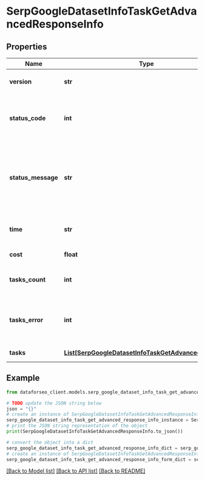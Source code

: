 # SerpGoogleDatasetInfoTaskGetAdvancedResponseInfo


## Properties

Name | Type | Description | Notes
------------ | ------------- | ------------- | -------------
**version** | **str** | the current version of the API | [optional] 
**status_code** | **int** | general status code you can find the full list of the response codes here | [optional] 
**status_message** | **str** | general informational message you can find the full list of general informational messages here | [optional] 
**time** | **str** | total execution time, seconds | [optional] 
**cost** | **float** | total tasks cost, USD | [optional] 
**tasks_count** | **int** | the number of tasks in the tasks array | [optional] 
**tasks_error** | **int** | the number of tasks in the tasks array returned with an error | [optional] 
**tasks** | [**List[SerpGoogleDatasetInfoTaskGetAdvancedTaskInfo]**](SerpGoogleDatasetInfoTaskGetAdvancedTaskInfo.md) | array of tasks | [optional] 

## Example

```python
from dataforseo_client.models.serp_google_dataset_info_task_get_advanced_response_info import SerpGoogleDatasetInfoTaskGetAdvancedResponseInfo

# TODO update the JSON string below
json = "{}"
# create an instance of SerpGoogleDatasetInfoTaskGetAdvancedResponseInfo from a JSON string
serp_google_dataset_info_task_get_advanced_response_info_instance = SerpGoogleDatasetInfoTaskGetAdvancedResponseInfo.from_json(json)
# print the JSON string representation of the object
print(SerpGoogleDatasetInfoTaskGetAdvancedResponseInfo.to_json())

# convert the object into a dict
serp_google_dataset_info_task_get_advanced_response_info_dict = serp_google_dataset_info_task_get_advanced_response_info_instance.to_dict()
# create an instance of SerpGoogleDatasetInfoTaskGetAdvancedResponseInfo from a dict
serp_google_dataset_info_task_get_advanced_response_info_form_dict = serp_google_dataset_info_task_get_advanced_response_info.from_dict(serp_google_dataset_info_task_get_advanced_response_info_dict)
```
[[Back to Model list]](../README.md#documentation-for-models) [[Back to API list]](../README.md#documentation-for-api-endpoints) [[Back to README]](../README.md)


